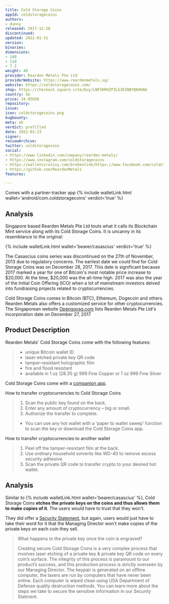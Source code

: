 ```yaml
---
title: Cold Storage Coins
appId: coldstoragecoins
authors:
- danny
released: 2017-12-28
discontinued: 
updated: 2022-01-31
version: 
binaries: 
dimensions:
- 140
- 110
- 7.1
weight: 40
provider: Rearden Metals Pte Ltd
providerWebsite: https://www.reardenmetals.sg/
website: https://coldstoragecoins.com/
shop: https://checkout.square.site/buy/LNFSKRHZPZLG3ESNBYQ6HHA6
country: SG
price: 24.95USD
repository: 
issue: 
icon: coldstoragecoins.png
bugbounty: 
meta: ok
verdict: prefilled
date: 2022-03-23
signer: 
reviewArchive: 
twitter: coldstoragecoin
social:
- https://www.linkedin.com/company/rearden-metals/
- https://www.instagram.com/coldstoragecoins
- https://walletscrutiny.com/brokenlink/https://www.facebook.com/coldstoragecoins
- https://github.com/ReardenMetals
features: 

---
```


Comes with a partner-tracker app {% include walletLink.html wallet='android/com.coldstoragecoins' verdict='true' %} 

## Analysis 

Singapore based Rearden Metals Pte Ltd touts what it calls its Blockchain Mint service along with its Cold Storage Coins. It is uncanny in its resemblance to the original:

{% include walletLink.html wallet='bearer/casascius' verdict='true' %} 

The Casascius coins series was discontinued on the 27th of November, 2013 due to regulatory concerns. The earliest date we could find for Cold Storage Coins was on December 28, 2017. This date is significant because 2017 marked a year for one of Bitcoin's most notable price increase to $20,000. At the time, $20,000 was the all-time high. 2017 was also the year of the Initial Coin Offering (ICO) when a lot of mainstream investors delved into fundraising projects related to cryptocurrencies. 

Cold Storage Coins comes in Bitcoin (BTC), Ethereum, Dogecoin and others. Rearden Metals also offers a customized service for other cryptocurrencies. The Singaporean website [Opengovsg.com](https://opengovsg.com/corporate/201736961Z) lists Rearden Metals Pte Ltd's incorporation date on December 27, 2017

## Product Description 

Rearden Metals' Cold Storage Coins come with the following features:

> - unique Bitcoin wallet ID
> - laser-etched private key QR code 
> - tamper-resistant holographic film
> - fire and flood resistant
> - available in 1 oz (28.35 g) 999 Fine Copper or 1 oz 999 Fine Silver

Cold Storage Coins come with a [companion app](https://play.google.com/store/apps/details?id=com.coldstoragecoins).

How to transfer cryptocurrencies to Cold Storage Coins

> 1. Scan the public key found on the back.
> 2. Enter any amount of cryptocurrency – big or small.
> 3. Authorize the transfer to complete.
> - You can use any hot wallet with a ‘paper to wallet sweep’ function to scan the key or download the Cold Storage Coins app. 

How to transfer cryptocurrencies to another wallet 

> 1. Peel off the tamper-resistant film at the back.
> 2. Use ordinary household solvents like WD-40 to remove excess security adhesive.
> 3. Scan the private QR code to transfer crypto to your desired hot wallet.

## Analysis 

Similar to {% include walletLink.html wallet='bearer/casascius' %}, Cold Storage Coins **etches the private keys on the coins and thus allows them to make copies of it**. The users would have to trust that they won't.

They did offer a [Security Statement](https://coldstoragecoins.com/security-statement/), but again, users would just have to take their word for it that the Managing Director won't make copies of the private keys on each coin they sell.

> What happens to the private key once the coin is engraved?
> 
> Creating secure Cold Storage Coins is a very complex process that involves laser etching of a private key & private key QR code on every coin’s surface. The integrity of this process is paramount to our product’s success, and this production process is strictly overseen by our Managing Director. The keypair is generated on an offline computer, the lasers are run by computers that have never been online. Each computer is wiped clean using USA Department of Defense quality destruction methods. You can learn more about the steps we take to secure the sensitive information in our Security Statment.


